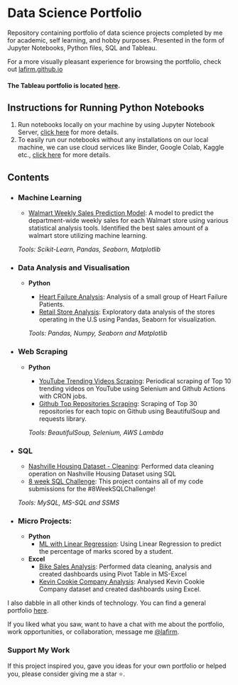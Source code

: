 # Data Science Portfolio
Repository containing portfolio of data science projects completed by me for academic, self learning, and hobby purposes. Presented in the form of Jupyter Notebooks, Python files, SQL and Tableau.

For a more visually pleasant experience for browsing the portfolio, check out [lafirm.github.io](http://lafirm.github.io)

#### The Tableau portfolio is located [here](https://public.tableau.com/app/profile/lafir).


## Instructions for Running Python Notebooks
1. Run notebooks locally on your machine by using Jupyter Notebook Server, [click here](https://docs.jupyter.org/en/latest/running.html) for more details.
2. To easily run our notebooks without any installations on our local machine, we can use cloud services like Binder, Google Colab, Kaggle etc., [click here](https://www.dataschool.io/cloud-services-for-jupyter-notebook/) for more details.

## Contents

- ### Machine Learning

	- [Walmart Weekly Sales Prediction Model](https://github.com/lafirm/walmart-weekly-sales-prediction): A model to predict the department-wide weekly sales for each Walmart store using various statistical analysis tools. Identified the best sales amount of a walmart store utilizing machine learning.
	
	_Tools: Scikit-Learn, Pandas, Seaborn, Matplotlib_


- ### Data Analysis and Visualisation
  - __Python__
    - [Heart Failure Analysis](https://github.com/lafirm/heart-failure-analysis): Analysis of a small group of Heart Failure Patients.
    - [Retail Store Analysis](https://github.com/lafirm/retail-store-analysis): Exploratory data analysis of the stores operating in the U.S using Pandas, Seaborn for visualization.
		
	_Tools: Pandas, Numpy, Seaborn and Matplotlib_

- ### Web Scraping
  - __Python__
    - [YouTube Trending Videos Scraping](https://github.com/lafirm/youtube-trending-videos-scraper): Periodical scraping of Top 10 trending videos on YouTube using Selenium and Github Actions with CRON jobs.
    - [Github Top Repositories Scraping](https://github.com/lafirm/github-top-repos-scraping): Scraping of Top 30 repositories for each topic on Github using BeautifulSoup and requests library.
		
	_Tools: BeautifulSoup, Selenium, AWS Lambda_

- ### SQL

  - [Nashville Housing Dataset - Cleaning](https://github.com/lafirm/nashville-housing-data): Performed data cleaning operation on Nashville Housing Dataset using SQL
  - [8 week SQL Challenge](https://github.com/lafirm/8-week-sql-challenge): This project contains all of my code submissions for the #8WeekSQLChallenge!
  
  _Tools: MySQL, MS-SQL and SSMS_

- ### Micro Projects: 

	- __Python__
		- [ML with Linear Regression](https://github.com/lafirm/student-score-prediction): Using Linear Regression to predict the percentage of marks scored by a student.
	- __Excel__
		- [Bike Sales Analysis](https://github.com/lafirm/bike-sales-analysis): Performed data cleaning, analysis and created dashboards using Pivot Table in MS-Excel
		- [Kevin Cookie Company Analysis](https://github.com/lafirm/kevin-cookie-company-analysis): Analysed Kevin Cookie Company dataset and created dashboards using Excel.
		


I also dabble in all other kinds of technology. You can find a general portfolio [here](https://github.com/lafirm/general-portfolio).

If you liked what you saw, want to have a chat with me about the portfolio, work opportunities, or collaboration, message me [@lafirm](https://www.linkedin.com/in/lafir).

### Support My Work

If this project inspired you, gave you ideas for your own portfolio or helped you, please consider giving me a star ⭐.   
